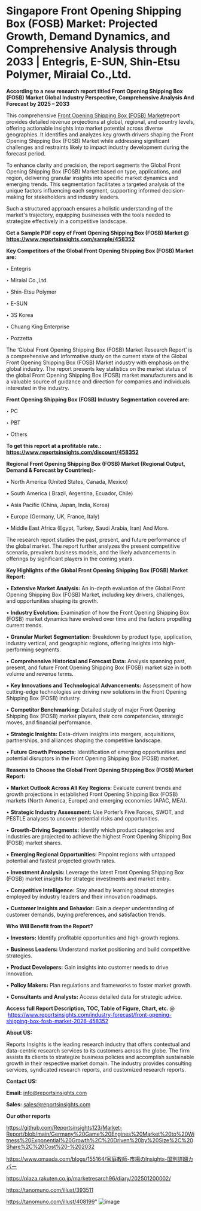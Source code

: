 # Singapore Front Opening Shipping Box (FOSB) Market: Projected Growth, Demand Dynamics, and Comprehensive Analysis through 2033 | Entegris, E-SUN, Shin-Etsu Polymer, Miraial Co.,Ltd.

<strong>According to a new research report titled Front Opening Shipping Box (FOSB) Market Global Industry Perspective, Comprehensive Analysis And Forecast by 2025 – 2033</strong>

This comprehensive <a href=https://www.reportsinsights.com/sample/458352>Front Opening Shipping Box (FOSB) Market</a>report provides detailed revenue projections at global, regional, and country levels, offering actionable insights into market potential across diverse geographies. It identifies and analyzes key growth drivers shaping the Front Opening Shipping Box (FOSB) Market while addressing significant challenges and restraints likely to impact industry development during the forecast period.

To enhance clarity and precision, the report segments the Global Front Opening Shipping Box (FOSB) Market based on type, applications, and region, delivering granular insights into specific market dynamics and emerging trends. This segmentation facilitates a targeted analysis of the unique factors influencing each segment, supporting informed decision-making for stakeholders and industry leaders.

Such a structured approach ensures a holistic understanding of the market's trajectory, equipping businesses with the tools needed to strategize effectively in a competitive landscape.

<strong>Get a Sample PDF copy of Front Opening Shipping Box (FOSB) Market </strong><strong>@<a href=https://www.reportsinsights.com/sample/458352 style=color:#0000ff;> https://www.reportsinsights.com/sample/458352</a></strong></font>

<strong>Key Competitors of the Global Front Opening Shipping Box (FOSB) Market are:</strong>

‣ Entegris

‣ Miraial Co.,Ltd.

‣ Shin-Etsu Polymer

‣ E-SUN

‣ 3S Korea

‣ Chuang King Enterprise

‣ Pozzetta

The ‘Global Front Opening Shipping Box (FOSB) Market Research Report’ is a comprehensive and informative study on the current state of the Global Front Opening Shipping Box (FOSB) Market industry with emphasis on the global industry. The report presents key statistics on the market status of the global Front Opening Shipping Box (FOSB) market manufacturers and is a valuable source of guidance and direction for companies and individuals interested in the industry.

<strong>Front Opening Shipping Box (FOSB) Industry Segmentation covered are:</strong>

‣ PC

‣ PBT

‣ Others

<strong>To get this report at a profitable rate.: <a href=https://www.reportsinsights.com/discount/458352 style=color:#0000ff;>https://www.reportsinsights.com/discount/458352</a></strong></font>

<strong>Regional Front Opening Shipping Box (FOSB) Market (Regional Output, Demand &amp; Forecast by Countries):-</strong>

• North America (United States, Canada, Mexico)

• South America ( Brazil, Argentina, Ecuador, Chile)

• Asia Pacific (China, Japan, India, Korea)

• Europe (Germany, UK, France, Italy)

• Middle East Africa (Egypt, Turkey, Saudi Arabia, Iran) And More.

The research report studies the past, present, and future performance of the global market. The report further analyzes the present competitive scenario, prevalent business models, and the likely advancements in offerings by significant players in the coming years.

<strong>Key Highlights of the Global Front Opening Shipping Box (FOSB) Market Report:</strong>

• <strong>Extensive Market Analysis:</strong> An in-depth evaluation of the Global Front Opening Shipping Box (FOSB) Market, including key drivers, challenges, and opportunities shaping its growth.

• <strong>Industry Evolution:</strong> Examination of how the Front Opening Shipping Box (FOSB) market dynamics have evolved over time and the factors propelling current trends.

• <strong>Granular Market Segmentation:</strong> Breakdown by product type, application, industry vertical, and geographic regions, offering insights into high-performing segments.

• <strong>Comprehensive Historical and Forecast Data:</strong> Analysis spanning past, present, and future Front Opening Shipping Box (FOSB) market size in both volume and revenue terms.

• <strong>Key Innovations and Technological Advancements:</strong> Assessment of how cutting-edge technologies are driving new solutions in the Front Opening Shipping Box (FOSB) industry.

• <strong>Competitor Benchmarking:</strong> Detailed study of major Front Opening Shipping Box (FOSB) market players, their core competencies, strategic moves, and financial performance.

• <strong>Strategic Insights:</strong> Data-driven insights into mergers, acquisitions, partnerships, and alliances shaping the competitive landscape.

• <strong>Future Growth Prospects:</strong> Identification of emerging opportunities and potential disruptors in the Front Opening Shipping Box (FOSB) market.

<strong>Reasons to Choose the Global Front Opening Shipping Box (FOSB) Market Report:</strong>

• <strong>Market Outlook Across All Key Regions:</strong> Evaluate current trends and growth projections in established Front Opening Shipping Box (FOSB) markets (North America, Europe) and emerging economies (APAC, MEA).

• <strong>Strategic Industry Assessment:</strong> Use Porter’s Five Forces, SWOT, and PESTLE analyses to uncover potential risks and opportunities.

• <strong>Growth-Driving Segments:</strong> Identify which product categories and industries are projected to achieve the highest Front Opening Shipping Box (FOSB) market shares.

• <strong>Emerging Regional Opportunities:</strong> Pinpoint regions with untapped potential and fastest projected growth rates.

• <strong>Investment Analysis:</strong> Leverage the latest Front Opening Shipping Box (FOSB) market insights for strategic investments and market entry.

• <strong>Competitive Intelligence:</strong> Stay ahead by learning about strategies employed by industry leaders and their innovation roadmaps.

• <strong>Customer Insights and Behavior:</strong> Gain a deeper understanding of customer demands, buying preferences, and satisfaction trends.

<strong>Who Will Benefit from the Report?</strong>

• <strong>Investors:</strong> Identify profitable opportunities and high-growth regions.

• <strong>Business Leaders:</strong> Understand market positioning and build competitive strategies.

• <strong>Product Developers:</strong> Gain insights into customer needs to drive innovation.

• <strong>Policy Makers:</strong> Plan regulations and frameworks to foster market growth.

• <strong>Consultants and Analysts:</strong> Access detailed data for strategic advice.
</ul>
<strong>Access full Report Description, TOC, Table of Figure, Chart, etc. </strong>@  <a href=https://www.reportsinsights.com/industry-forecast/front-opening-shipping-box-fosb-market-2026-458352 style=color:#0000ff;>https://www.reportsinsights.com/industry-forecast/front-opening-shipping-box-fosb-market-2026-458352</a></font>

<strong><strong>About US</strong>:</strong>

Reports Insights is the leading research industry that offers contextual and data-centric research services to its customers across the globe. The firm assists its clients to strategize business policies and accomplish sustainable growth in their respective market domain. The industry provides consulting services, syndicated research reports, and customized research reports.

<strong>Contact US:</strong>

<p class=""""><b>Email:</b> <a href=mailto:info@reportsinsights.com>info@reportsinsights.com</a></p>
<p class=""""><b>Sales:</b> <a href=mailto:sales@reportsinsights.com>sales@reportsinsights.com</a></p>

<strong>Our other reports</strong>

<a href=https://github.com/Reportsinsights123/Market-Report/blob/main/Germany%20Game%20Engines%20Market%20to%20Witness%20Exponential%20Growth%2C%20Driven%20by%20Size%2C%20Share%2C%20Cost%20-%202032>https://github.com/Reportsinsights123/Market-Report/blob/main/Germany%20Game%20Engines%20Market%20to%20Witness%20Exponential%20Growth%2C%20Driven%20by%20Size%2C%20Share%2C%20Cost%20-%202032</a>

<a href=https://www.omaada.com/blogs/155164/家庭教師-市場のInsights-国別詳細カバー>https://www.omaada.com/blogs/155164/家庭教師-市場のInsights-国別詳細カバー</a>

<a href=https://plaza.rakuten.co.jp/marketresarch96/diary/202501200002/>https://plaza.rakuten.co.jp/marketresarch96/diary/202501200002/</a>

<a href=https://tanomuno.com/illust/393511>https://tanomuno.com/illust/393511</a>

<a href=https://tanomuno.com/illust/408199>https://tanomuno.com/illust/408199</a>"
![image](https://github.com/user-attachments/assets/0611f2d6-56b6-4ad7-bbeb-1a70587a81ec)
